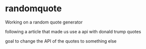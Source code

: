 # randomquote



Working on a random quote generator 


following a article that made us use a api with donald trump quotes


goal to change the API of the quotes to something else 